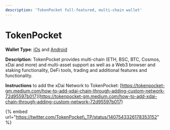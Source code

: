 ```yaml
---
description: 'TokenPocket full-featured, multi-chain wallet'
---
```


# TokenPocket

**Wallet Type**: [iOs](https://apps.apple.com/us/app/tokenpocket-crypto-defi/id1436028697) and [Android ](https://play.google.com/store/apps/details?id=vip.mytokenpocket&hl=en_US&gl=US)

**Description**: TokenPocket provides multi-chain \(ETH, BSC, BTC, Cosmos, xDai and more\) and multi-asset support as well as a Web3 browser and staking functionality, DeFi tools, trading and additional features and functionality.

**Instructions** to add the xDai Network to TokenPocket: [https://tokenpocket-gm.medium.com/how-to-add-xdai-chain-through-adding-custom-network-72d95597b017](https://tokenpocket-gm.medium.com/how-to-add-xdai-chain-through-adding-custom-network-72d95597b017)

{% embed url="https://twitter.com/TokenPocket\_TP/status/1407543326178353152" %}







